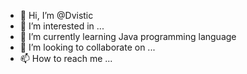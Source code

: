 - 👋 Hi, I’m @Dvistic
- 👀 I’m interested in ...
- 🌱 I’m currently learning Java programming language
- 💞️ I’m looking to collaborate on ...
- 📫 How to reach me ...

<!---
Dvistic/Dvistic is a ✨ special ✨ repository because its `README.md` (this file) appears on your GitHub profile.
You can click the Preview link to take a look at your changes.
--->
